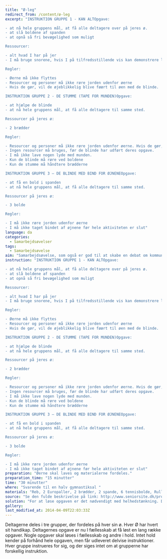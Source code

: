 ```yaml
---
title: "Ø-leg"
redirect_from: /content/ø-leg
excerpt: "INSTRUKTION GRUPPE 1 - KAN ALTOpgave:

- at nå hele gruppens mål, at få alle deltagere over på jeres ø.
- at slå boldene af spanden
- at opnå så fri bevægelighed som muligt

Ressourcer:

- alt hvad I har på jer
- I må bruge snorene, hvis I på tilfredsstillende vis kan demonstrere løsningen på den uendelige cirkel for instruktøren

Regler:

- Øerne må ikke flyttes
- Resourcer og personer må ikke røre jorden udenfor øerne
- Hvis de gør, vil de øjeblikkelig blive føært til øen med de blinde.

INSTRUKTION GRUPPE 2 - DE STUMME (TAPE FOR MUNDEN)Opgave:

- at hjælpe de blinde
- at nå hele gruppens mål, at få alle deltagere til samme sted.

Ressourcer på jeres ø:

- 2 brædder

Regler:

- Resourcer og personer må ikke røre jorden udenfor øerne. Hvis de gør, vil de øjeblikkelig blive ført til øen med de blinde.
- Ingen resourcer må bruges, før de blinde har udført deres opgave.
- I må ikke lave nogen lyde med munden.
- Kun de blinde må røre ved boldene
- Kun de stumme må håndtere brædderne

INSTRUKTION GRUPPE 3 – DE BLINDE MED BIND FOR ØJNENEOpgave:

- at få en bold i spanden
- at nå hele gruppens mål, at få alle deltagere til samme sted.

Ressourcer på jeres ø:

- 3 bolde

Regler:

- I må ikke røre jorden udenfor øerne
- I må ikke taget bindet af øjnene før hele aktiviteten er slut"
language: da
categories:
  - Samarbejdsøvelser
tags:
  - Samarbejdsøvelse
aim: "Samarbejdsøvelse, som også er god til at skabe en debat om kommunikation og helhedstænkning. "
instruction: "INSTRUKTION GRUPPE 1 - KAN ALTOpgave:

- at nå hele gruppens mål, at få alle deltagere over på jeres ø.
- at slå boldene af spanden
- at opnå så fri bevægelighed som muligt

Ressourcer:

- alt hvad I har på jer
- I må bruge snorene, hvis I på tilfredsstillende vis kan demonstrere løsningen på den uendelige cirkel for instruktøren

Regler:

- Øerne må ikke flyttes
- Resourcer og personer må ikke røre jorden udenfor øerne
- Hvis de gør, vil de øjeblikkelig blive føært til øen med de blinde.

INSTRUKTION GRUPPE 2 - DE STUMME (TAPE FOR MUNDEN)Opgave:

- at hjælpe de blinde
- at nå hele gruppens mål, at få alle deltagere til samme sted.

Ressourcer på jeres ø:

- 2 brædder

Regler:

- Resourcer og personer må ikke røre jorden udenfor øerne. Hvis de gør, vil de øjeblikkelig blive ført til øen med de blinde.
- Ingen resourcer må bruges, før de blinde har udført deres opgave.
- I må ikke lave nogen lyde med munden.
- Kun de blinde må røre ved boldene
- Kun de stumme må håndtere brædderne

INSTRUKTION GRUPPE 3 – DE BLINDE MED BIND FOR ØJNENEOpgave:

- at få en bold i spanden
- at nå hele gruppens mål, at få alle deltagere til samme sted.

Ressourcer på jeres ø:

- 3 bolde

Regler:

- I må ikke røre jorden udenfor øerne
- I må ikke taget bindet af øjnene før hele aktiviteten er slut"
preparation: "Øerne skal laves og materialerne fordeles."
preparation_time: "15 minutter"
time: "30 minutter"
where: "Svarende til en halv gymnastiksal "
materials: "Reb, 2 Europaller, 2 brædder, 2 spande, 6 tennisbolde, Rulle med snor til sammenbinding af hænder, Tape til at sætte for munden af de stumme, bind for øjnene til de blinde"
source: "Se den fulde beskrivelse på link: http://www.seniorsite.dk/projektkursus/cd/Moduler_files/flere_%C3%B8velser.pdf"
solution: "For at løse opgaven er det nødvendigt med helhedstænkning. Det allervigtigste er faktisk at man i starten får klargjort nøjagtigt hvad de enkelte gruppers opgaver er."
gallery:
last_modified_at: 2014-04-09T22:03:33Z
---
```

Deltagerne deles i tre grupper, der fordeles på hver sin ø. Hver Ø har hvert sit handikap. Deltagernes opgave er nu I fællesskab at få løst en lang række opgaver. Nogle opgaver skal løses i fællesskab og andre i hold. Intet hold kender på forhånd hele opgaven, men får udleveret delvise instruktioner. Hver gruppe instrueres for sig, og der siges intet om at grupperne har forskellig instruktion.
